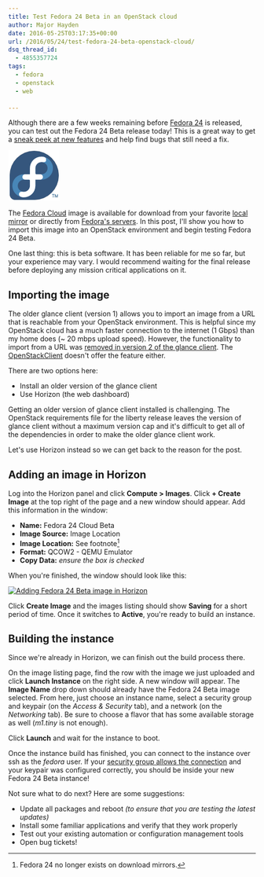 ```yaml
---
title: Test Fedora 24 Beta in an OpenStack cloud
author: Major Hayden
date: 2016-05-25T03:17:35+00:00
url: /2016/05/24/test-fedora-24-beta-openstack-cloud/
dsq_thread_id:
  - 4855357724
tags:
  - fedora
  - openstack
  - web

---
```

Although there are a few weeks remaining before [Fedora 24][1] is released, you can test out the Fedora 24 Beta release today! This is a great way to get a [sneak peek at new features][2] and help find bugs that still need a fix.

[<img src="/wp-content/uploads/2012/01/fedorainfinity.png" alt="Fedora Infinity Logo" width="105" height="102" class="alignright size-full wp-image-2712" />][3]

The [Fedora Cloud][4] image is available for download from your favorite [local mirror][5] or directly from [Fedora's servers][6]. In this post, I'll show you how to import this image into an OpenStack environment and begin testing Fedora 24 Beta.

One last thing: this is beta software. It has been reliable for me so far, but your experience may vary. I would recommend waiting for the final release before deploying any mission critical applications on it.

## Importing the image

The older glance client (version 1) allows you to import an image from a URL that is reachable from your OpenStack environment. This is helpful since my OpenStack cloud has a much faster connection to the internet (1 Gbps) than my home does (~ 20 mbps upload speed). However, the functionality to import from a URL was [removed in version 2 of the glance client][7]. The [OpenStackClient][8] doesn't offer the feature either.

There are two options here:

  * Install an older version of the glance client
  * Use Horizon (the web dashboard)

Getting an older version of glance client installed is challenging. The OpenStack requirements file for the liberty release leaves the version of glance client without a maximum version cap and it's difficult to get all of the dependencies in order to make the older glance client work.

Let's use Horizon instead so we can get back to the reason for the post.

## Adding an image in Horizon

Log into the Horizon panel and click **Compute > Images**. Click **+ Create Image** at the top right of the page and a new window should appear. Add this information in the window:

  * **Name:** Fedora 24 Cloud Beta
  * **Image Source:** Image Location
  * **Image Location:** See footnote[^1]
  * **Format:** QCOW2 - QEMU Emulator
  * **Copy Data:** _ensure the box is checked_

When you're finished, the window should look like this:

[<img src="/wp-content/uploads/2016/05/horizon_image.png" alt="Adding Fedora 24 Beta image in Horizon" width="555" height="617" class="aligncenter size-full wp-image-6249" srcset="/wp-content/uploads/2016/05/horizon_image.png 740w, /wp-content/uploads/2016/05/horizon_image-270x300.png 270w" sizes="(max-width: 555px) 100vw, 555px" />][10]

Click **Create Image** and the images listing should show **Saving** for a short period of time. Once it switches to **Active**, you're ready to build an instance.

## Building the instance

Since we're already in Horizon, we can finish out the build process there.

On the image listing page, find the row with the image we just uploaded and click **Launch Instance** on the right side. A new window will appear. The **Image Name** drop down should already have the Fedora 24 Beta image selected. From here, just choose an instance name, select a security group and keypair (on the _Access & Security_ tab), and a network (on the _Networking_ tab). Be sure to choose a flavor that has some available storage as well (_m1.tiny_ is not enough).

Click **Launch** and wait for the instance to boot.

Once the instance build has finished, you can connect to the instance over ssh as the _fedora_ user. If your [security group allows the connection][11] and your keypair was configured correctly, you should be inside your new Fedora 24 Beta instance!

Not sure what to do next? Here are some suggestions:

  * Update all packages and reboot _(to ensure that you are testing the latest updates)_
  * Install some familiar applications and verify that they work properly
  * Test out your existing automation or configuration management tools
  * Open bug tickets!

 [1]: https://fedoraproject.org/wiki/Releases/24/Schedule
 [2]: https://fedoraproject.org/wiki/Releases/24/ChangeSet
 [3]: /wp-content/uploads/2012/01/fedorainfinity.png
 [4]: https://getfedora.org/en/cloud/
 [5]: https://admin.fedoraproject.org/mirrormanager/mirrors/Fedora/24/x86_64
 [6]: https://getfedora.org/en/cloud/download/
 [7]: https://wiki.openstack.org/wiki/Glance-v2-v1-client-compatability
 [8]: http://docs.openstack.org/developer/python-openstackclient/
 [10]: /wp-content/uploads/2016/05/horizon_image.png
 [11]: /2016/05/16/troubleshooting-openstack-network-connectivity/

[^1]: Fedora 24 no longer exists on download mirrors.
